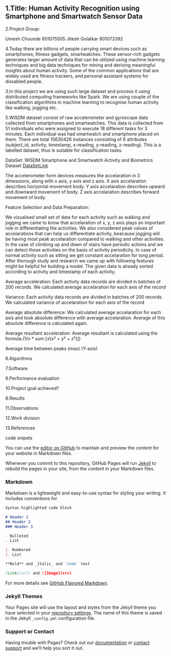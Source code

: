 ## 1.Title: Human Activity Recognition using Smartphone and Smartwatch Sensor Data

2.Project Group:

Umesh Chounde	801075505
Jitesh Golatkar	801073392

4.Today there are billions of people carrying smart devices such as smartphones, fitness gadgets, smartwatches. These sensor-rich gadgets generates larger amount of data that can be utilized using machine learning techniques and big data techniques for mining and deriving meaningful insights about human activity. Some of the common applications that are widely used are fitness trackers, and personal assistant systems for dissabled people. 

3.In this project we are using such large dataset and process it using distributed computing frameworks like Spark. We are using couple of the classification algorithms in machine learning to recognise human activity like walking, jogging etc.

5.WISDM dataset consist of raw accelerometer and gyroscope data collected from smartphones and smartwatches. This data is collected from 51 individuals who were assigned to execute 18 different tasks for 3 minutes. Each individual was had smartwatch and smartphone placed on them. There are total 15630426 instances consisting of 6 attributes (subject_id, activity, timestamp, x-reading, y-reading, z-reading). This is a labelled dataset, thus is suitable for classification tasks.

DataSet: 
WISDM Smartphone and Smartwatch Activity and Biometrics Dataset
[DataSetLink](http://archive.ics.uci.edu/ml/datasets/WISDM+Smartphone+and+Smartwatch+Activity+and+Biometrics+Dataset+)

The accelerometer form devices measures the accelaration in 3 dimessions, along with x axis, y axis and z axis. 
X axis accelaration describes horizontal movement body. 
Y axis accelaration describes upward and downward movement of body. 
Z axis accelaration describes forward movement of body.

Feature Selection and Data Preparation:

   We vizualised small set of data for each activity such as walking and jogging we came to know that accelaration of x, y, z axis plays an important role in differentiating the activities. We also considered peak values of accelarations that can help us differentiate activity, beacause jogging will be having most peak accelaration compared to walking and other activities. In the case of climbing up and down of stairs have periodic actions and we can detect those activities on the basis of activity periodicity. In case of normal activity such as sitting we get constant accelaration for long period.  After thorough study and research we came up with following features might be helpful for building a model. The given data is already sorted according to activity and timestamp of each activity.
    
Average acceleration:
Each activity data records are divided in batches of 200 records. We calculated average accelaration for each axis of the record
   
Variance:
Each activity data records are divided in batches of 200 records. We calculated variance of accelaration for each axis of the record
   
Average absolute difference:
We calculated average accelaration for each axis and took absolute difference with average accelaration. Average of this absolute difference is calculated again.
   
Average resultant acceleration:
Average resultant is calculated using the formula.(1/n * sum [√(x² + y² + z²)])
   
Average time between peaks (max) (Y-axis)

6.Algorithms

7.Software

9.Performance evaluation

10.Project goal achieved?

8.Results

11.Observations

12.Work division

13.References

code snipets




You can use the [editor on GitHub](https://github.com/umeshchounde/CloudProjectITCS6190/edit/master/index.md) to maintain and preview the content for your website in Markdown files.

Whenever you commit to this repository, GitHub Pages will run [Jekyll](https://jekyllrb.com/) to rebuild the pages in your site, from the content in your Markdown files.

### Markdown

Markdown is a lightweight and easy-to-use syntax for styling your writing. It includes conventions for

```markdown
Syntax highlighted code block

# Header 1
## Header 2
### Header 3

- Bulleted
- List

1. Numbered
2. List

**Bold** and _Italic_ and `Code` text

[Link](url) and ![Image](src)
```

For more details see [GitHub Flavored Markdown](https://guides.github.com/features/mastering-markdown/).

### Jekyll Themes

Your Pages site will use the layout and styles from the Jekyll theme you have selected in your [repository settings](https://github.com/umeshchounde/CloudProjectITCS6190/settings). The name of this theme is saved in the Jekyll `_config.yml` configuration file.

### Support or Contact

Having trouble with Pages? Check out our [documentation](https://help.github.com/categories/github-pages-basics/) or [contact support](https://github.com/contact) and we’ll help you sort it out.
